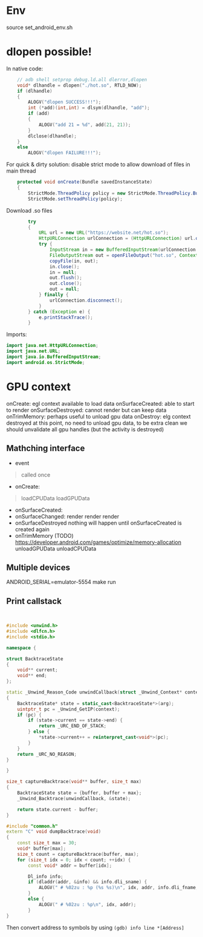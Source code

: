 # Env

source set_android_env.sh

# dlopen possible!

In native code:
```c++
    // adb shell setprop debug.ld.all dlerror,dlopen
    void* dlhandle = dlopen("./hot.so", RTLD_NOW);
    if (dlhandle)
    {
        ALOGV("dlopen SUCCESS!!!");
        int (*add)(int,int) = dlsym(dlhandle, "add");
        if (add)
        {
            ALOGV("add 21 = %d", add(21, 21));
        }
        dlclose(dlhandle);
    }
    else
        ALOGV("dlopen FAILURE!!!");
```

For quick & dirty solution: disable strict mode to allow download of files in main thread
```java
    protected void onCreate(Bundle savedInstanceState)
    {
        StrictMode.ThreadPolicy policy = new StrictMode.ThreadPolicy.Builder().permitAll().build();
        StrictMode.setThreadPolicy(policy);
```

Download .so files
```java
        try
        {
            URL url = new URL("https://website.net/hot.so");
            HttpURLConnection urlConnection = (HttpURLConnection) url.openConnection();
            try {
                InputStream in = new BufferedInputStream(urlConnection.getInputStream());
                FileOutputStream out = openFileOutput("hot.so", Context.MODE_PRIVATE);
                copyFile(in, out);
                in.close();
                in = null;
                out.flush();
                out.close();
                out = null;
            } finally {
                urlConnection.disconnect();
            }
        } catch (Exception e) {
            e.printStackTrace();
        }
```
Imports:
```java
import java.net.HttpURLConnection;
import java.net.URL;
import java.io.BufferedInputStream;
import android.os.StrictMode;
```


# GPU context

onCreate: egl context available to load data
onSurfaceCreated: able to start to render
onSurfaceDestroyed: cannot render but can keep data
onTrimMemory: perhaps useful to unload gpu data
onDestroy: elg context destroyed at this point, no need to unload gpu data, to be extra clean we should unvalidate all gpu handles (but the activity is destroyed)

## Mathching interface

- event
> called once

- onCreate:
>loadCPUData
>loadGPUData
- onSurfaceCreated:
- onSurfaceChanged:
render
render
render
- onSurfaceDestroyed
nothing will happen until onSurfaceCreated is created again
- onTrimMemory (TODO) https://developer.android.com/games/optimize/memory-allocation
unloadGPUData
unloadCPUData


## Multiple devices
ANDROID_SERIAL=emulator-5554 make run


## Print callstack
```c++


#include <unwind.h>
#include <dlfcn.h>
#include <stdio.h>

namespace {

struct BacktraceState
{
    void** current;
    void** end;
};

static _Unwind_Reason_Code unwindCallback(struct _Unwind_Context* context, void* arg)
{
    BacktraceState* state = static_cast<BacktraceState*>(arg);
    uintptr_t pc = _Unwind_GetIP(context);
    if (pc) {
        if (state->current == state->end) {
            return _URC_END_OF_STACK;
        } else {
            *state->current++ = reinterpret_cast<void*>(pc);
        }
    }
    return _URC_NO_REASON;
}

}

size_t captureBacktrace(void** buffer, size_t max)
{
    BacktraceState state = {buffer, buffer + max};
    _Unwind_Backtrace(unwindCallback, &state);

    return state.current - buffer;
}

#include "common.h"
extern "C" void dumpBacktrace(void)
{
    const size_t max = 30;
    void* buffer[max];
    size_t count = captureBacktrace(buffer, max);
    for (size_t idx = 0; idx < count; ++idx) {
        const void* addr = buffer[idx];

        Dl_info info;
        if (dladdr(addr, &info) && info.dli_sname) {
            ALOGV(" # %02zu : %p (%s %s)\n", idx, addr, info.dli_fname, info.dli_sname);
        }
        else {
            ALOGV(" # %02zu : %p\n", idx, addr);
        }
}
```

Then convert address to symbols by using `(gdb) info line *[Address]`